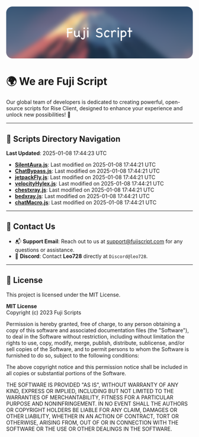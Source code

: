 ![Banner](.github/b.webp)

# 🌍 **We are Fuji Script**

Our global team of developers is dedicated to creating powerful, open-source scripts for Rise Client, designed to enhance your experience and unlock new possibilities! 🌟

---
<!-- SCRIPTS_NAVIGATION_START -->
## 📂 **Scripts Directory Navigation**

**Last Updated**: 2025-01-08 17:44:23 UTC

- **[SilentAura.js](scripts/SilentAura.js)**: Last modified on 2025-01-08 17:44:21 UTC
- **[ChatBypass.js](scripts/ChatBypass.js)**: Last modified on 2025-01-08 17:44:21 UTC
- **[jetpackFly.js](scripts/jetpackFly.js)**: Last modified on 2025-01-08 17:44:21 UTC
- **[velocityHylex.js](scripts/velocityHylex.js)**: Last modified on 2025-01-08 17:44:21 UTC
- **[chestxray.js](scripts/chestxray.js)**: Last modified on 2025-01-08 17:44:21 UTC
- **[bedxray.js](scripts/bedxray.js)**: Last modified on 2025-01-08 17:44:21 UTC
- **[chatMacro.js](scripts/chatMacro.js)**: Last modified on 2025-01-08 17:44:21 UTC

<!-- SCRIPTS_NAVIGATION_END -->

---

## 💬 **Contact Us**  
- 📬 **Support Email**: Reach out to us at [support@fujiscript.com](mailto:support@fujiscript.com) for any questions or assistance.  
- 💬 **Discord**: Contact **Leo728** directly at `Discord@leo728`.

---

## 📜 **License**

This project is licensed under the MIT License.  

**MIT License**  
Copyright (c) 2023 Fuji Scripts  

Permission is hereby granted, free of charge, to any person obtaining a copy of this software and associated documentation files (the "Software"), to deal in the Software without restriction, including without limitation the rights to use, copy, modify, merge, publish, distribute, sublicense, and/or sell copies of the Software, and to permit persons to whom the Software is furnished to do so, subject to the following conditions:  

The above copyright notice and this permission notice shall be included in all copies or substantial portions of the Software.  

THE SOFTWARE IS PROVIDED "AS IS", WITHOUT WARRANTY OF ANY KIND, EXPRESS OR IMPLIED, INCLUDING BUT NOT LIMITED TO THE WARRANTIES OF MERCHANTABILITY, FITNESS FOR A PARTICULAR PURPOSE AND NONINFRINGEMENT. IN NO EVENT SHALL THE AUTHORS OR COPYRIGHT HOLDERS BE LIABLE FOR ANY CLAIM, DAMAGES OR OTHER LIABILITY, WHETHER IN AN ACTION OF CONTRACT, TORT OR OTHERWISE, ARISING FROM, OUT OF OR IN CONNECTION WITH THE SOFTWARE OR THE USE OR OTHER DEALINGS IN THE SOFTWARE.  
